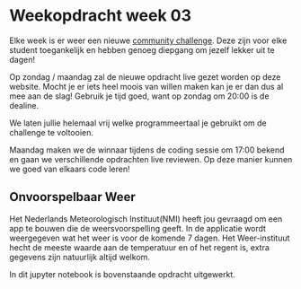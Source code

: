 # Weekopdracht week 03

Elke week is er weer een nieuwe [community challenge](https://community-challenge.netlify.app/). Deze zijn voor elke student toegankelijk en hebben genoeg diepgang om jezelf lekker uit te dagen!

Op zondag / maandag zal de nieuwe opdracht live gezet worden op deze website. Mocht je er iets heel moois van willen maken kan je er dan dus al mee aan de slag! Gebruik je tijd goed, want op zondag om 20:00 is de dealine.

We laten jullie helemaal vrij welke programmeertaal je gebruikt om de challenge te voltooien.

Maandag maken we de winnaar tijdens de coding sessie om 17:00 bekend en gaan we verschillende opdrachten live reviewen. Op deze manier kunnen we goed van elkaars code leren!

## Onvoorspelbaar Weer
Het Nederlands Meteorologisch Instituut(NMI) heeft jou gevraagd om een app te bouwen die de weersvoorspelling geeft. In de applicatie wordt weergegeven wat het weer is voor de komende 7 dagen. Het Weer-instituut hecht de meeste waarde aan de temperatuur en of het regent is, extra gegevens zijn natuurlijk altijd welkom.

In dit jupyter notebook is bovenstaande opdracht uitgewerkt.
